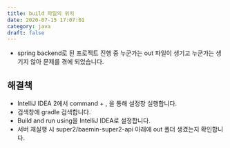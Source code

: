 ```yaml
---
title: build 파일의 위치
date: 2020-07-15 17:07:01
category: java
draft: false
---
```


- spring backend로 된 프로젝트 진행 중 누군가는 out 파일이 생기고 누군가는 생기지 않아 문제를 겪에 되었습니다.

## 해결책

- IntelliJ IDEA 2에서 command + , 을 통해 설정창 실행합니다.
- 검색창에 gradle 검색합니다.
- Build and run using을 IntelliJ IDEA로 설정합니다.
- 서버 재실행 시 super2/baemin-super2-api 아래에 out 폴더 생겼는지 확인합니다.
